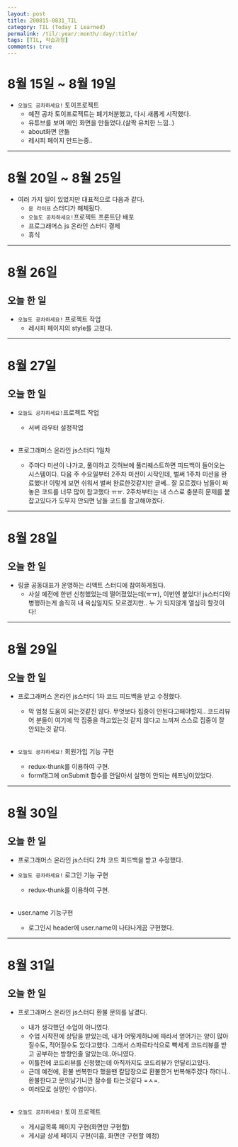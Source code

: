 ```yaml
---
layout: post
title: 200815-0831_TIL
category: TIL (Today I Learned)
permalink: /til/:year/:month/:day/:title/
tags: [TIL, 학습과정]
comments: true
---
```


# 8월 15일 ~ 8월 19일

- `오늘도 공차하세요!` 토이프로젝트
  - 예전 공차 토이프로젝트는 폐기처분했고, 다시 새롭게 시작했다.
  - 유튜브를 보며 메인 화면을 만들었다.(살짝 유치한 느낌..)
  - about화면 만듦
  - 레시피 페이지 만드는중..

---

# 8월 20일 ~ 8월 25일

- 여러 가지 일이 있었지만 대표적으로 다음과 같다.
  - `문 라이프` 스터디가 해체됬다.
  - `오늘도 공차하세요!`프로젝트 프론트단 배포
  - 프로그래머스 js 온라인 스터디 결제
  - 휴식

---

# 8월 26일

## 오늘 한 일

- `오늘도 공차하세요!` 프로젝트 작업
  - 레시피 페이지의 style를 고쳤다.

---

# 8월 27일

## 오늘 한 일

- `오늘도 공차하세요!`프로젝트 작업

  - 서버 라우터 설정작업<br><br>

- 프로그래머스 온라인 js스터디 1일차
  - 주마다 미션이 나가고, 풀이하고 깃허브에 풀리퀘스트하면 피드백이 들어오는 시스템이다. 다음 주 수요일부터 2주차 미션이 시작인데, 벌써 1주차 미션을 완료했다! 이렇게 보면 쉬워서 벌써 완료한것같지만 글쎄.. 잘 모르겠다 남들이 짜놓은 코드를 너무 많이 참고했다 ㅠㅠ.
    2주차부터는 내 스스로 충분히 문제를 붙잡고있다가 도무지 안되면 남들 코드를 참고해야겠다.

---

# 8월 28일

## 오늘 한 일

- 링글 공동대표가 운영하는 리액트 스터디에 참여하게됬다.
  - 사실 예전에 한번 신청했었는데 떨어졌었는데(ㅠㅠ), 이번엔 붙었다!
    js스터디와 병행하는게 솔직히 내 욕심일지도 모르겠지만.. 누 가 되지않게 열심히 할것이다!

---

# 8월 29일

## 오늘 한 일

- 프로그래머스 온라인 js스터디 1차 코드 피드백을 받고 수정했다.

  - 막 엄청 도움이 되는것같진 않다. 무엇보다 집중이 안된다고해야할지.. 코드리뷰어 분들이 여기에 막 집중을 하고있는것 같지 않다고 느껴져 스스로 집중이 잘 안되는것 같다.<br><br>

- `오늘도 공차하세요!` 회원가입 기능 구현
  - redux-thunk를 이용하여 구현.
  - form태그에 onSubmit 함수를 안달아서 실행이 안되는 헤프닝이있었다.

---

# 8월 30일

## 오늘 한 일

- 프로그래머스 온라인 js스터디 2차 코드 피드백을 받고 수정했다.

- `오늘도 공차하세요!` 로그인 기능 구현

  - redux-thunk를 이용하여 구현. <br><br>

- user.name 기능구현
  - 로그인시 header에 user.name이 나타나게끔 구현했다.

---

# 8월 31일

## 오늘 한 일

- 프로그래머스 온라인 js스터디 환불 문의를 남겼다.

  - 내가 생각했던 수업이 아니였다.
  - 수업 시작전에 상담을 받았는데, 내가 어떻게하냐에 따라서 얻어가는 양이 많아질수도, 적어질수도 있다고했다. 그래서 스파르타식으로 빡세게 코드리뷰를 받고 공부하는 방향인줄 알았는데..아니였다.
  - 이틀전에 코드리뷰를 신청했는데 아직까지도 코드리뷰가 안달리고있다.
  - 근데 예전에, 환불 번복한다 했을땐 칼답장으로 환불한거 번복해주겠다 하더니..환불한다고 문의남기니깐 잠수를 타는것같다 =ㅅ=.
  - 여러모로 실망인 수업이다. <br><br>

- `오늘도 공차하세요!` 토이 프로젝트
  - 게시글목록 페이지 구현(화면만 구현함)
  - 게시글 상세 페이지 구현(미흡, 화면만 구현할 예정)
